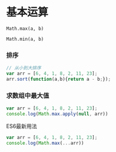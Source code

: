 # 基本运算

`Math.max(a, b)`

`Math.min(a, b)`



### 排序

```js
// 从小到大排序
var arr = [6, 4, 1, 8, 2, 11, 23];
arr.sort(function(a,b){return a - b;});
```



### 求数组中最大值

```js
var arr = [6, 4, 1, 8, 2, 11, 23];
console.log(Math.max.apply(null, arr))
```

ES6最新用法

```js
var arr = [6, 4, 1, 8, 2, 11, 23];
console.log(Math.max(...arr))
```



